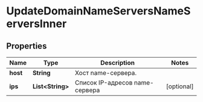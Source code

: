 

# UpdateDomainNameServersNameServersInner


## Properties

| Name | Type | Description | Notes |
|------------ | ------------- | ------------- | -------------|
|**host** | **String** | Хост name-сервера. |  |
|**ips** | **List&lt;String&gt;** | Список IP-адресов name-сервера |  [optional] |



